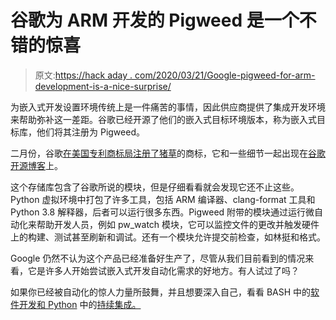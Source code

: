 # 谷歌为 ARM 开发的 Pigweed 是一个不错的惊喜

> 原文:[https://hack aday . com/2020/03/21/Google-pigweed-for-arm-development-is-a-nice-surprise/](https://hackaday.com/2020/03/21/googles-pigweed-for-arm-development-is-a-nice-surprise/)

为嵌入式开发设置环境传统上是一件痛苦的事情，因此供应商提供了集成开发环境来帮助弥补这一差距。谷歌已经开源了他们的嵌入式目标环境版本，称为嵌入式目标库，他们将其注册为 Pigweed。

二月份，谷歌[在美国专利商标局注册了猪草](https://uspto.report/TM/88781512/)的商标，它和一些细节一起出现在[谷歌开源博客](https://opensource.googleblog.com/2020/03/pigweed-collection-of-embedded-libraries.html)上。

这个存储库包含了谷歌所说的模块，但是仔细看看就会发现它还不止这些。Python 虚拟环境中打包了许多工具，包括 ARM 编译器、clang-format 工具和 Python 3.8 解释器，后者可以运行很多东西。Pigweed 附带的模块通过运行微自动化来帮助开发人员，例如 pw_watch 模块，它可以监控文件的更改并触发硬件上的构建、测试甚至刷新和调试。还有一个模块允许提交前检查，如林挺和格式。

Google 仍然不认为这个产品已经准备好生产了，尽管从我们目前看到的情况来看，它是许多人开始尝试嵌入式开发自动化需求的好地方。有人试过了吗？

如果你已经被自动化的惊人力量所鼓舞，并且想要深入自己，看看 BASH 中的[软件开发和 Python](https://hackaday.com/2018/02/27/software-development-in-bash/) 中的[持续集成。](https://hackaday.com/2020/01/06/continuous-integration-what-it-is-and-why-you-need-it/)